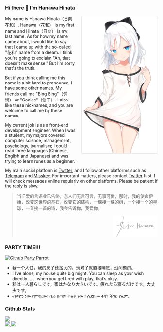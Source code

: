 ### Hi there 👋 I'm Hanawa Hinata

<img align="right" style="float: right;width: 250px;margin: 0 0 20px 20px;border: 1px solid #d9d9d9;border-radius: 4px;" alt="Hanawa Hinata" src="./assets/images/painting/1004.png" />

My name is Hanawa Hinata（日向花和）. Hanawa（花和） is my first name and Hinata（日向） is my last name.
As for how my name came about, I would like to say that I came up with the so-called "花和" name from a dream.
I think you're going to exclaim "Ah, that doesn't make sense." But I’m sorry that's the truth.

But if you think calling me this name is a bit hard to pronounce, I have some other names. 
My friends call me "Bing Bing"（饼饼） or "Cookie"（饼干）.
I also like these nicknames, and you are welcome to call me by these names.

My current job is as a front-end development engineer. 
When I was a student, my majors covered computer science, management, psychology, journalism; 
I could read three languages (Chinese, English and Japanese) and was trying to learn runes as a beginner.

My main social platform is [Twitter](https://twitter.com/intent/follow?screen_name=hanawa_hinata), 
and I follow other platforms such as [Telegram](https://t.me/hanawa_hinata) and [Misskey](https://nya.one/@hanawa). 
For important matters, please contact [Twitter](https://twitter.com/intent/follow?screen_name=hanawa_hinata) first.
I will check messages online regularly on other platforms, Please be patient if the reply is slow.

> 当旧爱的言语业已告终，恋人们无言可言，无事可做，那时，我的使命伊始，改变这世界的基石，改变它的结构，一棵接一棵的树，一个接一个的星球，一首接一首的诗，我会告诉你，我爱你。
> 
> <img style="width: 150px;margin: 0 0 0 auto;display: block;" alt="Hanawa Hinata Sign" src="./assets/images/sign/sign_gray.svg" />

### PARTY TIME!!!

<a href="https://cultofthepartyparrot.com/" target="_blank">
  <img src="https://cultofthepartyparrot.com/parrots/hd/githubparrot.gif" alt="Github Party Parrot" title="Github Party Parrot" />
</a>

* 我一个人住，我的房子还蛮大的，玩累了就直接睡觉，没问题的。
* I live alone, my house quite big might. You can sleep as your wish directly …… when you get tired with play, that’s okay.
* 私は一人暮らしです。家はかなり大きいです。疲れたら寝るだけです。大丈夫です。
* ብቻዬን ነው የምኖረው፣ ቤቴ በጣም ትልቅ ነው ፣ ሲደክሙ ተኛ፣ ችግር የሌም.


### Github Stats
<!-- github-stats:start -->
<!-- prettier-ignore-start -->
<!-- markdownlint-disable -->
<a href="https://profile.codersrank.io/user/bainesing" target="_blank" >
  <img src="https://cr-skills-chart-widget.azurewebsites.net/api/api?username=bainesing" style="display:block; max-width: 100%; min-width: 58%;" />
</a>

<a href="https://github.com/bainesing">
  <img src="https://github-readme-stats.vercel.app/api?username=bainesing&show_icons=true&layout=compact&count_private=true&hide_title=true&theme=default" 
     style="height: 161px;">
  <img src="https://github-readme-stats.vercel.app/api/top-langs/?username=bainesing&layout=compact&count_private=true&theme=default" 
       style="height: 161px;">
</a>
<!-- markdownlint-restore -->
<!-- prettier-ignore-end -->
<!-- github-stats:end -->


